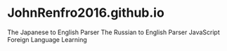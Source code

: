 # JohnRenfro2016.github.io
The Japanese to English Parser
The Russian to English Parser
JavaScript
Foreign Language Learning
